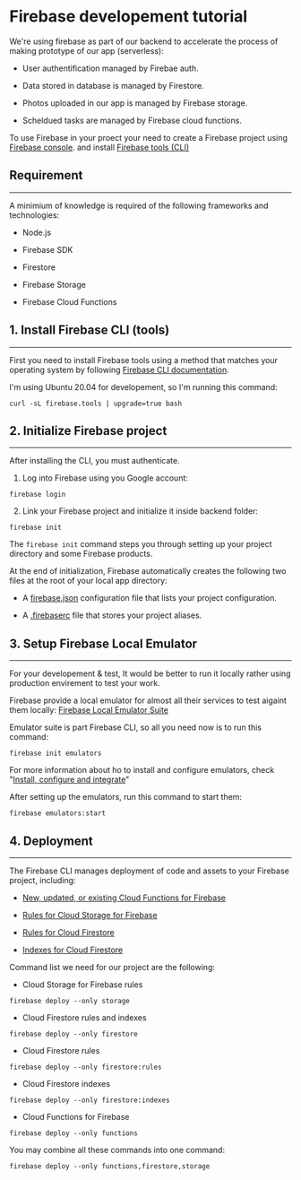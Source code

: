 # Firebase developement tutorial

We're using firebase as part of our backend to accelerate the process of making prototype of our app (serverless):

- User authentification managed by Firebae auth.

- Data stored in database is managed by Firestore.

- Photos uploaded in our app is managed by Firebase storage.

- Scheldued tasks are managed by Firebase cloud functions.

To use Firebase in your proect your need to create a Firebase project using [Firebase console](https://console.firebase.google.com/).
and install [Firebase tools (CLI)](https://firebase.google.com/docs/cli)

## Requirement

---

A minimium of knowledge is required of the following frameworks and technologies:

- Node.js

- Firebase SDK

- Firestore

- Firebase Storage

- Firebase Cloud Functions

## 1. Install Firebase CLI (tools)

---

First you need to install Firebase tools using a method that matches your operating system by following [Firebase CLI documentation](https://firebase.google.com/docs/cli).

I'm using Ubuntu 20.04 for developement, so I'm running this command:

```shell
curl -sL firebase.tools | upgrade=true bash
```

## 2. Initialize Firebase project

---

After installing the CLI, you must authenticate.

1. Log into Firebase using you Google account:

```shell
firebase login
```

2. Link your Firebase project and initialize it inside backend folder:

```shell
firebase init
```

The `firebase init` command steps you through setting up your project directory and some Firebase products.

At the end of initialization, Firebase automatically creates the following two files at the root of your local app directory:

- A [firebase.json](https://github.com/BuildForSDGCohort2/Team-253-Group-A-Backend/blob/develop/firebase.json) configuration file that lists your project configuration.

- A [.firebaserc](https://github.com/BuildForSDGCohort2/Team-253-Group-A-Backend/blob/develop/.firebaserc) file that stores your project aliases.

## 3. Setup Firebase Local Emulator

---

For your developement & test, It would be better to run it locally rather using production envirement to test your work.

Firebase provide a local emulator for almost all their services to test aigaint them locally: [Firebase Local Emulator Suite](https://firebase.google.com/docs/emulator-suite)

Emulator suite is part Firebase CLI, so all you need now is to run this command:

```shell
firebase init emulators
```

For more information about ho to install and configure emulators, check "[Install, configure and integrate](https://firebase.google.com/docs/emulator-suite/install_and_configure)"

After setting up the emulators, run this command to start them:

```shell
firebase emulators:start
```

## 4. Deployment

---

The Firebase CLI manages deployment of code and assets to your Firebase project, including:

- [New, updated, or existing Cloud Functions for Firebase](https://github.com/BuildForSDGCohort2/Team-253-Group-A-Backend/tree/develop/functions)

- [Rules for Cloud Storage for Firebase](https://github.com/BuildForSDGCohort2/Team-253-Group-A-Backend/blob/develop/storage.rules)

- [Rules for Cloud Firestore](https://github.com/BuildForSDGCohort2/Team-253-Group-A-Backend/blob/develop/firestore.rules)

- [Indexes for Cloud Firestore](https://github.com/BuildForSDGCohort2/Team-253-Group-A-Backend/blob/develop/firestore.indexes.json)

Command list we need for our project are the following:

- Cloud Storage for Firebase rules

```shell
firebase deploy --only storage
```

- Cloud Firestore rules and indexes

```shell
firebase deploy --only firestore
```

- Cloud Firestore rules

```shell
firebase deploy --only firestore:rules
```

- Cloud Firestore indexes

```shell
firebase deploy --only firestore:indexes
```

- Cloud Functions for Firebase

```shell
firebase deploy --only functions
```

You may combine all these commands into one command:

```shell
firebase deploy --only functions,firestore,storage
```
